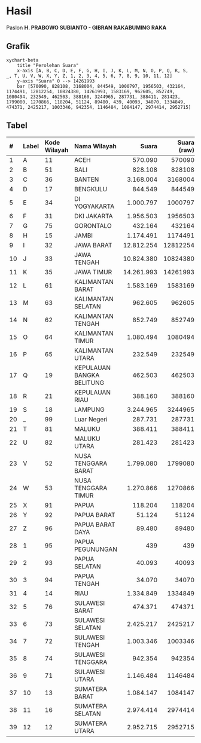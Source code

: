 # Hasil

Paslon **H. PRABOWO SUBIANTO - GIBRAN RAKABUMING RAKA**

## Grafik

```mermaid
xychart-beta
    title "Perolehan Suara"
    x-axis [A, B, C, D, E, F, G, H, I, J, K, L, M, N, O, P, Q, R, S, _, T, U, V, W, X, Y, Z, 1, 2, 3, 4, 5, 6, 7, 8, 9, 10, 11, 12]
    y-axis "Suara" 0 --> 14261993
    bar [570090, 828108, 3168004, 844549, 1000797, 1956503, 432164, 1174491, 12812254, 10824380, 14261993, 1583169, 962605, 852749, 1080494, 232549, 462503, 388160, 3244965, 287731, 388411, 281423, 1799080, 1270866, 118204, 51124, 89480, 439, 40093, 34070, 1334849, 474371, 2425217, 1003346, 942354, 1146484, 1084147, 2974414, 2952715]
```

## Tabel

| #  | Label | Kode Wilayah | Nama Wilayah              | Suara      | Suara (raw) | Persentase |
|:-- |:----- |:------------ |:------------------------- | ----------:| -----------:| ----------:|
| 1  | A     | 11           | ACEH                      | 570.090    | 570090      | 0,76       |
| 2  | B     | 51           | BALI                      | 828.108    | 828108      | 1,10       |
| 3  | C     | 36           | BANTEN                    | 3.168.004  | 3168004     | 4,20       |
| 4  | D     | 17           | BENGKULU                  | 844.549    | 844549      | 1,12       |
| 5  | E     | 34           | DI YOGYAKARTA             | 1.000.797  | 1000797     | 1,33       |
| 6  | F     | 31           | DKI JAKARTA               | 1.956.503  | 1956503     | 2,60       |
| 7  | G     | 75           | GORONTALO                 | 432.164    | 432164      | 0,57       |
| 8  | H     | 15           | JAMBI                     | 1.174.491  | 1174491     | 1,56       |
| 9  | I     | 32           | JAWA BARAT                | 12.812.254 | 12812254    | 17,00      |
| 10 | J     | 33           | JAWA TENGAH               | 10.824.380 | 10824380    | 14,36      |
| 11 | K     | 35           | JAWA TIMUR                | 14.261.993 | 14261993    | 18,92      |
| 12 | L     | 61           | KALIMANTAN BARAT          | 1.583.169  | 1583169     | 2,10       |
| 13 | M     | 63           | KALIMANTAN SELATAN        | 962.605    | 962605      | 1,28       |
| 14 | N     | 62           | KALIMANTAN TENGAH         | 852.749    | 852749      | 1,13       |
| 15 | O     | 64           | KALIMANTAN TIMUR          | 1.080.494  | 1080494     | 1,43       |
| 16 | P     | 65           | KALIMANTAN UTARA          | 232.549    | 232549      | 0,31       |
| 17 | Q     | 19           | KEPULAUAN BANGKA BELITUNG | 462.503    | 462503      | 0,61       |
| 18 | R     | 21           | KEPULAUAN RIAU            | 388.160    | 388160      | 0,51       |
| 19 | S     | 18           | LAMPUNG                   | 3.244.965  | 3244965     | 4,30       |
| 20 | _     | 99           | Luar Negeri               | 287.731    | 287731      | 0,38       |
| 21 | T     | 81           | MALUKU                    | 388.411    | 388411      | 0,52       |
| 22 | U     | 82           | MALUKU UTARA              | 281.423    | 281423      | 0,37       |
| 23 | V     | 52           | NUSA TENGGARA BARAT       | 1.799.080  | 1799080     | 2,39       |
| 24 | W     | 53           | NUSA TENGGARA TIMUR       | 1.270.866  | 1270866     | 1,69       |
| 25 | X     | 91           | PAPUA                     | 118.204    | 118204      | 0,16       |
| 26 | Y     | 92           | PAPUA BARAT               | 51.124     | 51124       | 0,07       |
| 27 | Z     | 96           | PAPUA BARAT DAYA          | 89.480     | 89480       | 0,12       |
| 28 | 1     | 95           | PAPUA PEGUNUNGAN          | 439        | 439         | 0,00       |
| 29 | 2     | 93           | PAPUA SELATAN             | 40.093     | 40093       | 0,05       |
| 30 | 3     | 94           | PAPUA TENGAH              | 34.070     | 34070       | 0,05       |
| 31 | 4     | 14           | RIAU                      | 1.334.849  | 1334849     | 1,77       |
| 32 | 5     | 76           | SULAWESI BARAT            | 474.371    | 474371      | 0,63       |
| 33 | 6     | 73           | SULAWESI SELATAN          | 2.425.217  | 2425217     | 3,22       |
| 34 | 7     | 72           | SULAWESI TENGAH           | 1.003.346  | 1003346     | 1,33       |
| 35 | 8     | 74           | SULAWESI TENGGARA         | 942.354    | 942354      | 1,25       |
| 36 | 9     | 71           | SULAWESI UTARA            | 1.146.484  | 1146484     | 1,52       |
| 37 | 10    | 13           | SUMATERA BARAT            | 1.084.147  | 1084147     | 1,44       |
| 38 | 11    | 16           | SUMATERA SELATAN          | 2.974.414  | 2974414     | 3,95       |
| 39 | 12    | 12           | SUMATERA UTARA            | 2.952.715  | 2952715     | 3,92       |




